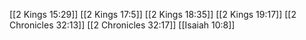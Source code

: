 [[2 Kings 15:29]]
[[2 Kings 17:5]]
[[2 Kings 18:35]]
[[2 Kings 19:17]]
[[2 Chronicles 32:13]]
[[2 Chronicles 32:17]]
[[Isaiah 10:8]]
